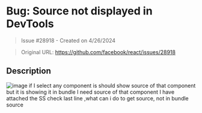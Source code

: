 # Bug: Source not displayed in DevTools

> Issue #28918 - Created on 4/26/2024

> Original URL: https://github.com/facebook/react/issues/28918

## Description

![image](https://github.com/facebook/react/assets/145880788/5ea5e05f-eaa1-4b68-b4c5-cd291a220703)
if I select any component is should show source of that component but it is showing it in bundle I need source of that component
I have attached the SS check last line ,what can i do to get source, not in bundle source
